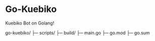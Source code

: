# Go-Kuebiko
Kuebiko Bot on Golang!

go-kuebiko/
├─ scripts/
├─ build/
├─ main.go
├─ go.mod
├─ go.sum

